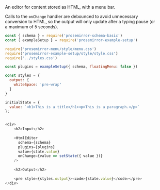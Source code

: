 An editor for content stored as HTML, with a menu bar.

Calls to the `onChange` handler are debounced to avoid unnecessary conversion to HTML, so the output will only update after a typing pause (or a maximum of 5 seconds).

```js
const { schema } = require('prosemirror-schema-basic')
const { exampleSetup } = require('prosemirror-example-setup')

require('prosemirror-menu/style/menu.css')
require('prosemirror-example-setup/style/style.css')
require('../styles.css')

const plugins = exampleSetup({ schema, floatingMenu: false })

const styles = {
  output: {
    whiteSpace: 'pre-wrap'
  }
}

initialState = {
  value: `<h1>This is a title</h1><p>This is a paragraph.</p>`
};


<div>
    <h2>Input</h2>
    
    <HtmlEditor 
      schema={schema}
      plugins={plugins}
      value={state.value} 
      onChange={value => setState({ value })}
    />
    
    <h2>Output</h2>
    
    <pre style={styles.output}><code>{state.value}</code></pre>
</div>
```
